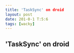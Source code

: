 ```yaml
---
title: 'TaskSync' on droid
layout: post
date: 201-0-1 T:5:6
tags: [wacky]
---
```

## 'TaskSync' on droid

